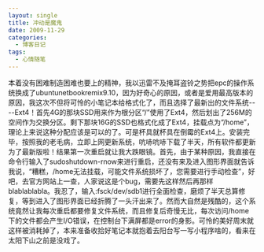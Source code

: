 ```yaml
---
layout: single
title: 冲动是魔鬼
date: 2009-11-29
categories:
  - 博客日记
tags:
  - 心情随笔
---
```


本着没有困难制造困难也要上的精神，我以迅雷不及掩耳盗铃之势把epc的操作系统换成了ubuntunetbookremix9.10，因为好奇心的原因，或者是爱用最高版本的原因，我这次不但将可怜的小笔记本给格式化了，而且选择了最新出的文件系统----Ext4！首先4G的那块SSD用来作为根分区“/”使用了Ext4，然后划出了256M的空间作为交换分区。剩下那块16G的SSD也格式化成了Ext4，挂载点为“/home”，理论上来说这种分配应该是可以的了。可是杯具就杯具在倒霉的Ext4上。安装完毕，按照我的老毛病，立即上网更新系统，吭哧吭哧下载了半天，所有软件都更新为了最新版啦！结果第一次重启就让我大跌眼镜。首先，由于某种原因，我直接在命令行输入了sudoshutdown-rnow来进行重启，还没有来及进入图形界面就告诉我说，“糟糕，/home无法挂载，可能文件系统损坏了，您需要进行手动检查”，好吧，去官方网站上一查，人家说这是个bug，需要先这样然后再那样blablablabla。我忍了，输入&#58;fsck/dev/sdb1进行全面检查，磨烦了半天总算修复，等到进入了图形界面已经折腾了一头汗出来了。然而大自然是残酷的，这个系统竟然让我每次重启都要修复文件系统，而且修复后奇慢无比，每次访问/home下的文件都会产生I/O错误，在控制台下满屏都是error的身影。可怜的美好周末就这样被消耗掉了，本来准备收拾好笔记本就抱着去阳台写一写小程序啥的，看来在太阳下山之前是没戏了。
